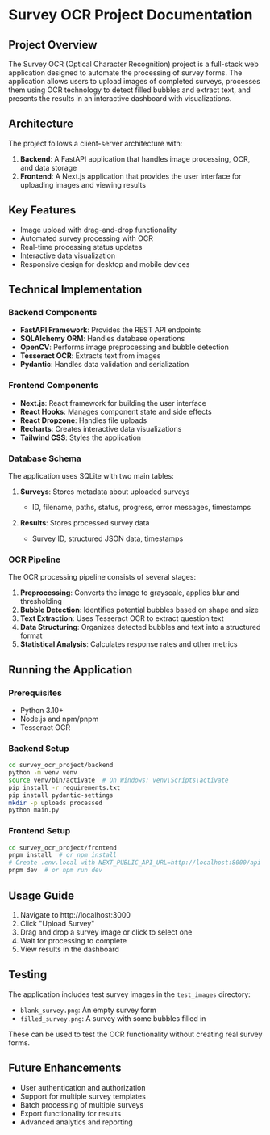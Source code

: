 # Survey OCR Project Documentation

## Project Overview

The Survey OCR (Optical Character Recognition) project is a full-stack web application designed to automate the processing of survey forms. The application allows users to upload images of completed surveys, processes them using OCR technology to detect filled bubbles and extract text, and presents the results in an interactive dashboard with visualizations.

## Architecture

The project follows a client-server architecture with:

1. **Backend**: A FastAPI application that handles image processing, OCR, and data storage
2. **Frontend**: A Next.js application that provides the user interface for uploading images and viewing results

## Key Features

- Image upload with drag-and-drop functionality
- Automated survey processing with OCR
- Real-time processing status updates
- Interactive data visualization
- Responsive design for desktop and mobile devices

## Technical Implementation

### Backend Components

- **FastAPI Framework**: Provides the REST API endpoints
- **SQLAlchemy ORM**: Handles database operations
- **OpenCV**: Performs image preprocessing and bubble detection
- **Tesseract OCR**: Extracts text from images
- **Pydantic**: Handles data validation and serialization

### Frontend Components

- **Next.js**: React framework for building the user interface
- **React Hooks**: Manages component state and side effects
- **React Dropzone**: Handles file uploads
- **Recharts**: Creates interactive data visualizations
- **Tailwind CSS**: Styles the application

### Database Schema

The application uses SQLite with two main tables:

1. **Surveys**: Stores metadata about uploaded surveys
   - ID, filename, paths, status, progress, error messages, timestamps

2. **Results**: Stores processed survey data
   - Survey ID, structured JSON data, timestamps

### OCR Pipeline

The OCR processing pipeline consists of several stages:

1. **Preprocessing**: Converts the image to grayscale, applies blur and thresholding
2. **Bubble Detection**: Identifies potential bubbles based on shape and size
3. **Text Extraction**: Uses Tesseract OCR to extract question text
4. **Data Structuring**: Organizes detected bubbles and text into a structured format
5. **Statistical Analysis**: Calculates response rates and other metrics

## Running the Application

### Prerequisites

- Python 3.10+
- Node.js and npm/pnpm
- Tesseract OCR

### Backend Setup

```bash
cd survey_ocr_project/backend
python -m venv venv
source venv/bin/activate  # On Windows: venv\Scripts\activate
pip install -r requirements.txt
pip install pydantic-settings
mkdir -p uploads processed
python main.py
```

### Frontend Setup

```bash
cd survey_ocr_project/frontend
pnpm install  # or npm install
# Create .env.local with NEXT_PUBLIC_API_URL=http://localhost:8000/api
pnpm dev  # or npm run dev
```

## Usage Guide

1. Navigate to http://localhost:3000
2. Click "Upload Survey"
3. Drag and drop a survey image or click to select one
4. Wait for processing to complete
5. View results in the dashboard

## Testing

The application includes test survey images in the `test_images` directory:
- `blank_survey.png`: An empty survey form
- `filled_survey.png`: A survey with some bubbles filled in

These can be used to test the OCR functionality without creating real survey forms.

## Future Enhancements

- User authentication and authorization
- Support for multiple survey templates
- Batch processing of multiple surveys
- Export functionality for results
- Advanced analytics and reporting
